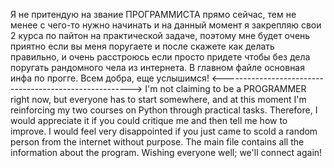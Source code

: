 Я не притендую на звание ПРОГРАММИСТА прямо сейчас, тем не менее с чего-то нужно начинать и на данный момент я закрепляю свои 2 курса по пайтон на практической задаче, поэтому мне будет очень приятно если вы меня поругаете и после скажете как делать правильно, и очень расстроюсь если просто придете чтобы 
без дела поругать рандомного чела из интернета.
В главном файле основная инфа по прогге.
Всем добра, еще услышимся!
<------------------------------------------------------->
I'm not claiming to be a PROGRAMMER right now, but everyone has to start somewhere, and at this moment I'm reinforcing my two courses on Python through practical tasks. Therefore, I would appreciate it if you could critique me and then tell me how to improve. 
I would feel very disappointed if you just came to scold a random person from the internet without purpose. 
The main file contains all the information about the program.
Wishing everyone well; we'll connect again!
